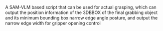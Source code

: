 A SAM-VLM based script that can be used for actual grasping, which can output the position information of the 3DBBOX of the final grabbing object and its minimum bounding box narrow edge angle posture, and output the narrow edge width for gripper opening control
